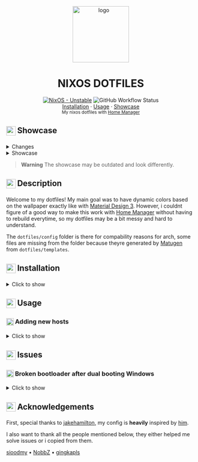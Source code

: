 <div align="center">
    <img src="https://nixos.org/logo/nixos-logo-only-hires.png" alt="logo" width=150>
    <h1>NIXOS DOTFILES</h1>
</div>

<div align="center">
  <a href="https://github.com/InioX/dotfiles/tree/nixos"><img src="https://img.shields.io/badge/NixOS-Unstable-5176c1?style=for-the-badge&logo=NixOS&logoColor=white" alt="NixOS - Unstable"></a>
   <img alt="GitHub Workflow Status" src="https://img.shields.io/github/actions/workflow/status/InioX/dotfiles/check.yml?color=5176c1&logo=github&style=for-the-badge"><br>
   <a href="#package-installation">Installation</a>
    ·
  <a href="#%EF%B8%8F-usage">Usage</a>
    ·
  <a href="#-showcase">Showcase</a>
</div>

<div align="center">
    <sub>My nixos dotfiles with  <a href="https://github.com/nix-community/home-manager">Home Manager</a>
</div>

<h2 class="showcase">
     <sub>
          <img  src="https://github.com/InioX/dotfiles/assets/81521595/eae80830-f035-4c03-8901-f481c858dcc5"
           height="25"
           width="25">     
     </sub>
     Showcase
</h2>
<details><summary>Changes</summary>
<h2>
    Waybar <sup><a href="https://github.com/InioX/dotfiles/commit/fe65d8b40df74ed81d642d476181c75a6ae46f19">(fe65d8b) - 29/08/2023</a></sup>
    <br><br>
    <img src="https://media.discordapp.net/attachments/1134177615964545024/1146100066860404736/image.png?width=60&height=684">
</h2>

<h2>
    Rofi <sup><a href="https://github.com/InioX/dotfiles/commit/3b4f381ae02b036f2960e76d4507e7c64c05b475">(3b4f381) - 29/08/2023</a></sup>
    <br><br>
    <img src="https://cdn.discordapp.com/attachments/1134177615964545024/1146100166668071054/image.png">
</h2>
</details>

<details><summary>Showcase</summary>
<p>

![image](https://github.com/InioX/dotfiles/assets/81521595/d7e04e00-5c91-4946-b711-639c08575b71)

![image](https://github.com/InioX/dotfiles/assets/81521595/06f4cd5f-2a2e-4380-b610-3d655a5f0d57)

<img src="https://user-images.githubusercontent.com/81521595/236634805-15e68f9b-44a5-4efc-b275-0eb1f6a28bd9.gif"/>
</p>
</details>

> **Warning**
> The showcase may be outdated and look differently.

<h2 class="description">
     <sub>
          <img  src="https://github.com/InioX/dotfiles/assets/81521595/aba782c2-f45a-4ee7-b511-45971ea751e6"
           height="25"
           width="25">
     </sub>
     Description
</h2>

Welcome to my dotfiles! My main goal was to have dynamic colors based on the wallpaper exactly like with [Material Design 3](https://m3.material.io/). However, i couldnt figure of a good way to make this work with [Home Manager](https://github.com/nix-community/home-manager) without having to rebuild everytime, so my dotfiles may be a bit messy and hard to understand.

The `dotfiles/config` folder is there for compability reasons for arch, some files are missing from the folder because theyre generated by [Matugen](https://github.com/InioX/matugen) from `dotfiles/templates`.

<h2 class="installation">
     <sub>
          <img  src="https://github.com/InioX/dotfiles/assets/81521595/37663833-5d34-492e-95ea-73528184a42b"
           height="25"
           width="25">
     </sub>
     Installation
</h2>

<details><summary>Click to show</summary>
    
First, clone the repository
```shell
git clone https://github.com/InioX/dotfiles
cd dotfiles
```

Checkout to the `nixos` branch
```shell
git checkout nixos
```

Put this file in hosts/<hostname>/hardware.nix
```shell
nixos-generate-config
```

Install the system 
```shell
sudo nixos-install --flake .#<hostname>
```

Generate templates from the dotfiles/templates/ folder
```shell
# switch-theme /path/to/light/wallpaper /path/to/dark/wallpaper
switch-theme ./dotfiles/wallpapers/whale/whale-light.jpg ./dotfiles/wallpapers/whale/whale-dark.jpg
```

To switch between light/dark modes
```shell
switch-mode
```

Or if you want to, ignore the two steps above and run matugen directly
```shell
matugen image /path/to/wallpaper/ -v <other-options>
```

> **Note**
> Read matugen documentation [here](https://github.com/InioX/matugen#usage).

</details>

<h2 class="usage">
     <sub>
          <img  src="https://github.com/InioX/dotfiles/assets/81521595/4e2f040e-977b-43e2-8465-6915817475c7"
           height="25"
           width="25">
     </sub>
     Usage
</h2>

<h3 class="adding-new-hosts">
     <sub>
          <img  src="https://github.com/InioX/dotfiles/assets/81521595/7da759cf-08f0-4a09-a1a2-6f4ea59368c9"
           height="20"
           width="20">
     </sub>
     Adding new hosts
</h3>

<details><summary>Click to show</summary>
    
The name of the folder should be your hostname and it should be located in `hosts/<hostName>`. Every host folder should contain a `default.nix` file and `hardware.nix`.

To get a `hardware.nix` file:
```sh
nixos-generate-config
```

To get a `default.nix` file, you can modify this template:

```nix

# default.nix
{
  config,
  pkgs,
  lib,
  ...
}:
with lib; {
  imports = [./hardware.nix ../../modules];

  # Configure the bootloader
  boot.loader = {
    systemd-boot = {
      enable = true;
      configurationLimit = 5;
    };
    efi = {
      canTouchEfiVariables = true;
      efiSysMountPoint = "/boot/efi";
    };
  };

  # Enable networking
  networking.networkmanager.enable = true;

  # Anything else here... You can also use `zenyte.<category>` to configure stuff.
}
```

Finally, add the folder name as the hostname into `flake.nix`

```nix
# flake.nix
{
  outputs = { nixpkgs, ... } @inputs:
  let
  # ...
in {
    nixosConfigurations = {
        # USAGE: addNewHost <hostname>
        laptop = addNewHost  "laptop";
    };
  };
  inputs = {
    # ...
  };
}
```

</details>

<h2 class="issues">
     <sub>
          <img  src="https://github.com/InioX/dotfiles/assets/81521595/b9acc606-db85-4589-a5a4-3db0172068f0"
           height="25"
           width="25">
     </sub>
     Issues
</h2>

<h3 class="broken-bootloader-after-dual-booting-windows">
     <sub>
          <img  src="https://github.com/InioX/dotfiles/assets/81521595/8cf41faa-bd05-4e6c-91f6-b5948ddf48e4"
           height="20"
           width="20">
     </sub>
     Broken bootloader after dual booting Windows
</h3>

<details><summary>Click to show</summary>

1. Boot the live usb and mount partitions
    > **Warning**
    > The partition and drive names will not be the same for everyone

    ```sh
    sudo mount /dev/nvme0n1p2 /mnt
    sudo mount /dev/nvme0n1p1 /mnt/boot
    ```

2. Move `/mnt/boot/EFI/Microsoft` to `/mnt/boot/EFI/Microsoft.bak`

    ```sh
    sudo mv /mnt/boot/EFI/Microsoft /mnt/boot/EFI/Microsoft.bak
    ```

3. Reboot

4. Everything should work now, except you can't choose Windows from the Bootloader

5. Repeat step `1.`

6. Move `/mnt/boot/EFI/Microsoft.bak` back to the original position of `/mnt/boot/EFI/Microsoft`

   ```sh
    sudo mv /mnt/boot/EFI/Microsoft /mnt/boot/EFI/Microsoft.bak
    ```

7. Reboot

8. Everything should work again as intended

</details>

<h2 class="acknowledgements">
     <sub>
          <img  src="https://github.com/InioX/dotfiles/assets/81521595/353caef1-d2bd-4a10-a709-c64b35465e65"
           height="25"
           width="25">
     </sub>
     Acknowledgements
</h2>

First, special thanks to [jakehamilton](https://github.com/jakehamilton), my config is **heavily** inspired by [him](https://github.com/jakehamilton/config).

I also want to thank all the people mentioned below, they either helped me solve issues or i copied from them.

[sioodmy](https://github.com/sioodmy/dotfiles)
•
[NobbZ](https://github.com/NobbZ)
•
[gingkapls](https://github.com/gingkapls)
